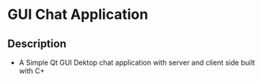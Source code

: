 # GUI Chat Application
## Description
- A Simple Qt GUI Dektop chat application with server and client side built with C+
